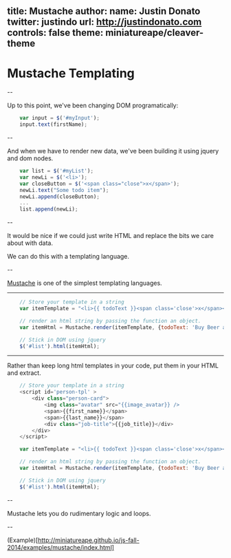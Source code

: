 title: Mustache
author:
  name: Justin Donato
  twitter: justindo
  url: http://justindonato.com
controls: false
theme: miniatureape/cleaver-theme
--

# Mustache Templating

--

Up to this point, we've been changing DOM programatically:

```javascript
    var input = $('#myInput');
    input.text(firstName);
```

--

And when we have to render new data, we've been building it using jquery and dom nodes.

```javascript
    var list = $('#myList');
    var newLi = $('<li>');
    var closeButton = $('<span class="close">x</span>');
    newLi.text("Some todo item");
    newLi.append(closeButton);
    ...
    list.append(newLi);
```

-- 

It would be nice if we could just write HTML and replace the bits we care about with data. 

We can do this with a templating language.

-- 

[Mustache](https://github.com/janl/mustache.js) is one of the simplest templating languages.

---

```javascript
    // Store your template in a string
    var itemTemplate = "<li>{{ todoText }}<span class='close'>x</span></li>";

    // render an html string by passing the function an object.
    var itemHtml = Mustache.render(itemTemplate, {todoText: 'Buy Beer and Diapers.'});

    // Stick in DOM using jquery
    $('#list').html(itemHtml);
```

---

Rather than keep long html templates in your code, put them in your HTML and extract.

```javascript
    // Store your template in a string
    <script id='person-tpl' >
        <div class="person-card">
            <img class="avatar" src="{{image_avatar}} />
            <span>{{first_name}}</span>
            <span>{{last_name}}</span>
            <div class="job-title">{{job_title}}</div>
        </div>
    </script>

    var itemTemplate = "<li>{{ todoText }}<span class='close'>x</span></li>";

    // render an html string by passing the function an object.
    var itemHtml = Mustache.render(itemTemplate, {todoText: 'Buy Beer and Diapers.'});

    // Stick in DOM using jquery
    $('#list').html(itemHtml);
```

--

Mustache lets you do rudimentary logic and loops.

--

(Example)[http://miniatureape.github.io/js-fall-2014/examples/mustache/index.html]
